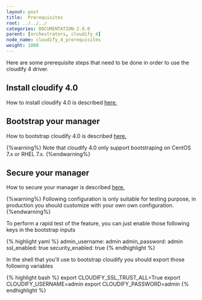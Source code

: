 ```yaml
---
layout: post
title:  Prerequisites
root: ../../../
categories: DOCUMENTATION-2.0.0
parent: [orchestrators, cloudify_4]
node_name: cloudify_4_prerequisites
weight: 1000
---
```


Here are some prerequisite steps that need to be done in order to use the cloudify 4 driver.

## Install cloudify 4.0 ##

How to install cloudify 4.0 is described [here.](http://docs.getcloudify.org/4.0.0/intro/what-is-cloudify/)

## Bootstrap your manager ##

How to bootstrap cloudify 4.0 is described [here.](http://docs.getcloudify.org/4.0.0/manager/bootstrapping/)

{%warning%}
Note that cloudify 4.0 only support bootstraping on CentOS 7.x or RHEL 7.x.
{%endwarning%}

## Secure your manager ##

How to secure your manager is described [here.](http://docs.getcloudify.org/4.0.0/manager/security/)

{%warning%}
Following configuration is only suitable for testing purpose, in production you should customize with your own own configuration.
{%endwarning%}

To perform a rapid test of the feature, you can just enable those following keys in the bootstrap inputs

{% highlight yaml %}
admin_username: admin
admin_password: admin
ssl_enabled: true
security_enabled: true
{% endhighlight %}

In the shell that you'll use to bootstrap cloudify you should export those following variables

{% highlight bash %}
export CLOUDIFY_SSL_TRUST_ALL=True
export CLOUDIFY_USERNAME=admin
export CLOUDIFY_PASSWORD=admin
{% endhighlight %}
